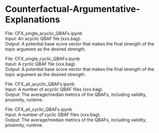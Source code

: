 # Counterfactual-Argumentative-Explanations

File: CFX_single_acyclic_QBAFs.ipynb  
Input: An acyclic QBAF file (xxx.bag).  
Output: A potential base score vector that makes the final strength of the topic argument as the desired strength.

File: CFX_single_cyclic_QBAFs.ipynb  
Input: A cyclic QBAF file (xxx.bag).  
Output: A potential base score vector that makes the final strength of the topic argument as the desired strength.

File: CFX_all_acyclic_QBAFs.ipynb  
Input: A number of acyclic QBAF files (xxx.bag).  
Output: The average/median metrics of the QBAFs, including validity, proximity, runtime.

File: CFX_all_cyclic_QBAFs.ipynb  
Input: A number of cyclic QBAF files (xxx.bag).  
Output: The average/median metrics of the QBAFs, including validity, proximity, runtime.
